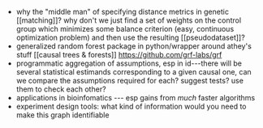 
- why the "middle man" of specifying distance metrics in genetic [[matching]]? why don't we just find a set of weights on the control group which minimizes some balance criterion (easy, continuous optimization problem) and then use the resulting [[pseudodataset]]?
- generalized random forest package in python/wrapper around athey's stuff [[causal trees & forests]] https://github.com/grf-labs/grf
- programmatic aggregation of assumptions, esp in id---there will be several statistical estimands corresponding to a given causal one, can we compare the assumptions required for each? suggest tests? use them to check each other?
- applications in bioinfomatics --- esp gains from *much* faster algorithms
- experiment design tools: what kind of information would you need to make this graph identifiable